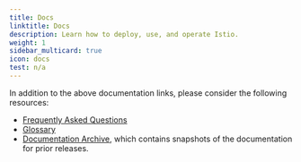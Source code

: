 ```yaml
---
title: Docs
linktitle: Docs
description: Learn how to deploy, use, and operate Istio.
weight: 1
sidebar_multicard: true
icon: docs
test: n/a
---
```


In addition to the above documentation links, please consider the following resources:

- [Frequently Asked Questions](/faq)
- [Glossary](/pt-br/docs/reference/glossary)
- [Documentation Archive](https://archive.istio.io/), which contains snapshots of the documentation for prior releases.
